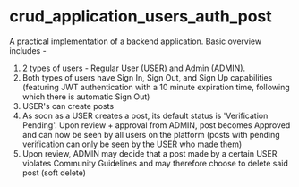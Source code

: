 # crud_application_users_auth_post

A practical implementation of a backend application. Basic overview includes - 
1. 2 types of users - Regular User (USER) and Admin (ADMIN). 
2. Both types of users have Sign In, Sign Out, and Sign Up capabilities (featuring JWT authentication with a 10 minute expiration time, following which there is automatic Sign Out)
3. USER's can create posts
3. As soon as a USER creates a post, its default status is 'Verification Pending'. Upon review + approval from ADMIN, post becomes Approved and can now be seen by all users on the platform (posts with pending verification can only be seen by the USER who made them)
4. Upon review, ADMIN may decide that a post made by a certain USER violates Community Guidelines and may therefore choose to delete said post (soft delete)
